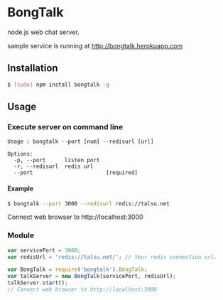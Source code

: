 BongTalk
========

node.js web chat server.

sample service is running at http://bongtalk.herokuapp.com

## Installation

```bash
$ [sudo] npm install bongtalk -g
```


## Usage
### Execute server on command line
```
Usage : bongtalk --port [num] --redisurl [url]

Options:
  -p, --port      listen port
  -r, --redisurl  redis url
  --port                       [required]
```

#### Example
```bash
$ bongtalk --port 3000 --redisurl redis://talsu.net
```
Connect web browser to http://localhost:3000

### Module
```javascript
var servicePort = 3000;
var redisUrl = 'redis://talsu.net/'; // Your redis connection url.

var BongTalk = require('bongtalk').BongTalk;
var talkServer = new BongTalk(servicePort, redisUrl);
talkServer.start();
// Connect web browser to http://localhost:3000
```
